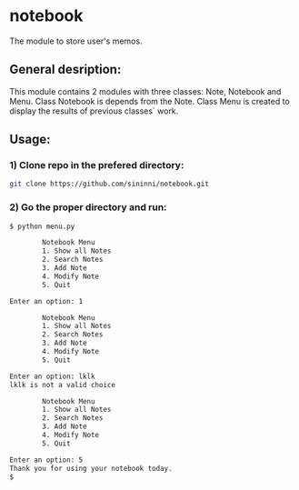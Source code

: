 # notebook
The module to store user's memos.

## General desription:
This module contains 2 modules with three classes: Note, Notebook and
Menu. Class Notebook is depends from the Note. Class Menu is created
to display the results of previous classes` work.

## Usage:
### 1) Clone repo in the prefered directory:
```bash
git clone https://github.com/sininni/notebook.git
```

### 2) Go the proper directory and run:
```bash
$ python menu.py

        Notebook Menu
        1. Show all Notes
        2. Search Notes
        3. Add Note
        4. Modify Note
        5. Quit

Enter an option: 1

        Notebook Menu
        1. Show all Notes
        2. Search Notes
        3. Add Note
        4. Modify Note
        5. Quit

Enter an option: lklk
lklk is not a valid choice

        Notebook Menu
        1. Show all Notes
        2. Search Notes
        3. Add Note
        4. Modify Note
        5. Quit

Enter an option: 5
Thank you for using your notebook today.
$
```